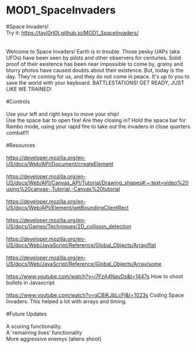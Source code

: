# MOD1_SpaceInvaders
#Space Invaders!
<br>Try it: https://tayl0rt0t.github.io/MOD1_SpaceInvaders/
<br>
<br>
<br>
Welcome to Space Invaders! Earth is in trouble. Those pesky UAPs (aka UFOs) have been seen by pilots and other observers for centuries. Solid proof of their existence has been near impossible to come by, grainy and blurry photos have caused doubts about their existence. But, today is the day. They're coming for us, and they do not come in peace. It's up to you to save the world with your keyboard. BATTLESTATIONS! GET READY, JUST LIKE WE TRAINED!
<br>
<br>
#Controls
<br>
<br>
Use your left and right keys to move your ship!
<br>
Use the space bar to open fire! Are they closing in? Hold the space bar for Rambo mode, using your rapid fire to take out the invaders in close quarters combat!!!
<br>
<br>
#Resources
<br>
<br>
https://developer.mozilla.org/en-US/docs/Web/API/Document/createElement
<br>
<br>
https://developer.mozilla.org/en-US/docs/Web/API/Canvas_API/Tutorial/Drawing_shapes#:~:text=video%20using%20canvas-,Tutorial,-Canvas%20tutorial
<br>
<br>
https://developer.mozilla.org/en-US/docs/Web/API/Element/getBoundingClientRect
<br>
<br>
https://developer.mozilla.org/en-US/docs/Games/Techniques/2D_collision_detection
<br>
<br>
https://developer.mozilla.org/en-US/docs/Web/JavaScript/Reference/Global_Objects/Array/flat
<br>
<br>
https://developer.mozilla.org/en-US/docs/Web/JavaScript/Reference/Global_Objects/Array/some
<br>
<br>
https://www.youtube.com/watch?v=i7FzA4NavDs&t=1447s   How to shoot bullets in Javascript
<br>
<br>
https://www.youtube.com/watch?v=qCBiKJbLcFI&t=1023s  Coding Space Invaders. This helped a lot with arrays and timing.
<br>
<br>
#Future Updates
<br>
<br>
A scoring functionality.
<br>
A 'remaining lives' functionality
<br>
More aggressive enemys (aliens shoot)